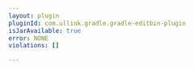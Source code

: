 ```yaml
---
layout: plugin
pluginId: com.ullink.gradle.gradle-editbin-plugin
isJarAvailable: true
error: NONE
violations: []

---
```

